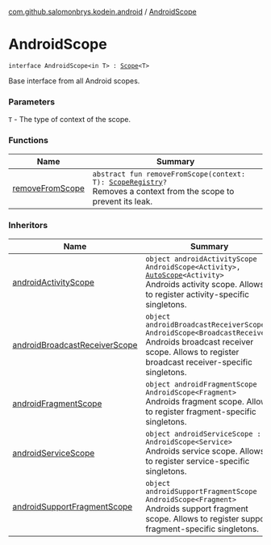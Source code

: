 [com.github.salomonbrys.kodein.android](../index.md) / [AndroidScope](.)

# AndroidScope

`interface AndroidScope<in T> : `[`Scope`](../../com.github.salomonbrys.kodein/-scope/index.md)`<T>`

Base interface from all Android scopes.

### Parameters

`T` - The type of context of the scope.

### Functions

| Name | Summary |
|---|---|
| [removeFromScope](remove-from-scope.md) | `abstract fun removeFromScope(context: T): `[`ScopeRegistry`](../../com.github.salomonbrys.kodein/-scope-registry/index.md)`?`<br>Removes a context from the scope to prevent its leak. |

### Inheritors

| Name | Summary |
|---|---|
| [androidActivityScope](../android-activity-scope/index.md) | `object androidActivityScope : AndroidScope<Activity>, `[`AutoScope`](../../com.github.salomonbrys.kodein/-auto-scope/index.md)`<Activity>`<br>Androids activity scope. Allows to register activity-specific singletons. |
| [androidBroadcastReceiverScope](../android-broadcast-receiver-scope/index.md) | `object androidBroadcastReceiverScope : AndroidScope<BroadcastReceiver>`<br>Androids broadcast receiver scope. Allows to register broadcast receiver-specific singletons. |
| [androidFragmentScope](../android-fragment-scope/index.md) | `object androidFragmentScope : AndroidScope<Fragment>`<br>Androids fragment scope. Allows to register fragment-specific singletons. |
| [androidServiceScope](../android-service-scope/index.md) | `object androidServiceScope : AndroidScope<Service>`<br>Androids service scope. Allows to register service-specific singletons. |
| [androidSupportFragmentScope](../android-support-fragment-scope/index.md) | `object androidSupportFragmentScope : AndroidScope<Fragment>`<br>Androids support fragment scope. Allows to register support fragment-specific singletons. |
